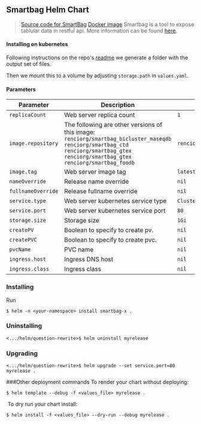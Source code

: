Smartbag Helm Chart
---
> [Source code for SmartBag](https://github.com/ncats-tangerine/smartBag)
> [Docker image](https://hub.docker.com/repository/docker/renciorg/smartbag_ctd)
Smartbag is a tool to expose tablular data in restful api. More information can be found [here](https://github.com/ncats-tangerine/smartBag).

#### Installing on kubernetes

Following instructions on the repo's [readme](https://github.com/ncats-tangerine/smartBag) we generate a folder with the output set of files. 

Then we mount this to a volume by adjusting `storage.path` in `values.yaml`.

#### Parameters

| Parameter | Description | Default |
| --------- | ----        | ----    | 
| `replicaCount` | Web server replica count   | `1`
| `image.repository` |  The following are other versions of this image: `renciorg/smartbag_bicluster_maseqdb` `renciorg/smartbag_ctd` `renciorg/smartbag_gtex` `renciorg/smartbag_gtex` `renciorg/smartbag_foodb` | `renciorg/smartbag_bicluster`
| `image.tag` | Web server image tag  | `latest`
| `nameOverride` | Release name override  | `nil`
| `fullnameOverride` |  Release fullname override  | `nil`
| `service.type` | Web server kubernetes service type | `ClusterIP`
| `service.port` | Web server kubernetes service port  | `80`
| `storage.size` | Storage size  | `1Gi`
| `createPV` | Boolean to specify to create pv.  | `nil`
| `createPVC` | Boolean to specify to create pvc.  | `nil`
| `pvcName` | PVC name  | `nil`
| `ingress.host` | Ingress DNS host  | `nil`
| `ingress.class` |  Ingress class | `nil`


### Installing 

Run 
```shell script
$ helm -n <your-namespace> install smartbag-x .
```

### Uninstalling
```shell script
<.../helm/question-rewrite>$ helm uninstall myrelease
```

### Upgrading
```shell script
<.../helm/question-rewrite>$ helm upgrade --set service.port=80 myrelease . 
```


###Other deployment commands
To render your chart without deploying:
 
```shell script
$ helm template --debug -f <values_file> myrelease .
```
​
To dry run your chart install: 
```console
$ helm install -f <values_file> --dry-run --debug myrelease .
```
